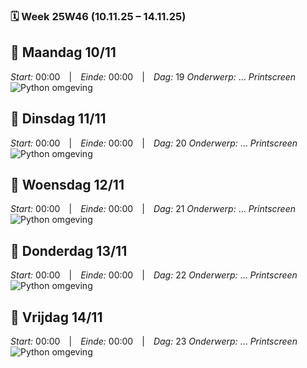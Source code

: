 ### 🗓️ Week 25W46 (10.11.25 – 14.11.25)

## 📅 Maandag 10/11
*Start:* 00:00 | *Einde:* 00:00 | *Dag:* 19
*Onderwerp:* ...
*Printscreen*
![Python omgeving](../images/oktober_2025/)

## 📅 Dinsdag 11/11
*Start:* 00:00 | *Einde:* 00:00 | *Dag:* 20 
*Onderwerp:* ...
*Printscreen*
![Python omgeving](../images/oktober_2025/)

## 📅 Woensdag 12/11
*Start:* 00:00 | *Einde:* 00:00 | *Dag:* 21 
*Onderwerp:* ...
*Printscreen*
![Python omgeving](../images/oktober_2025/)

## 📅 Donderdag 13/11
*Start:* 00:00 | *Einde:* 00:00 | *Dag:* 22
*Onderwerp:* ...
*Printscreen*
![Python omgeving](../images/oktober_2025/)

## 📅 Vrijdag 14/11
*Start:* 00:00 | *Einde:* 00:00 | *Dag:* 23
*Onderwerp:* ...
*Printscreen*
![Python omgeving](../images/oktober_2025/)

